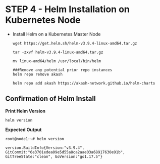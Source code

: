 # STEP 4 - Helm Installation on Kubernetes Node



*   Install Helm on a Kubernetes Master Node

    ```
    wget https://get.helm.sh/helm-v3.9.4-linux-amd64.tar.gz

    tar -zxvf helm-v3.9.4-linux-amd64.tar.gz

    mv linux-amd64/helm /usr/local/bin/helm

    ###Remove any potential prior repo instances
    helm repo remove akash

    helm repo add akash https://akash-network.github.io/helm-charts
    ```



## **Confirmation of Helm Install**

**Print Helm Version**

```
helm version
```

**Expected Output**

```
root@node1:~# helm version

version.BuildInfo{Version:"v3.9.4", GitCommit:"6e3701edea09e5d55a8ca2aae03a68917630e91b", GitTreeState:"clean", GoVersion:"go1.17.5"}
```
